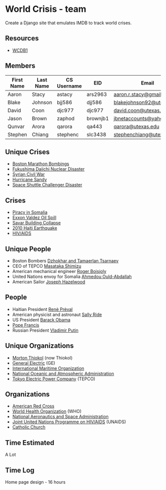 World Crisis - team
===================
Create a Django site that emulates IMDB to track world crises.

Resources
---------
* [WCDB1](http://www.cs.utexas.edu/users/downing/cs373/drupal/wcdb1)

Members
-------
| First Name | Last Name  | CS Username | EID      | Email                     |
| ---------- | ---------- | ----------- | -------  | ------------------------- |
| Aaron      | Stacy      | astacy      | ars2963  | aaron.r.stacy@gmail.com   |
| Blake      | Johnson    | bjj586      | djj586   | blakejohnson92@utexas.edu |
| David      | Coon       | djc977      | djc977   | david.coon@utexas.edu     |
| Jason      | Brown      | zaphod      | brownjb1 | jbnetaccounts@yahoo.com   |
| Qunvar     | Arora      | qarora      | qa443    | qarora@utexas.edu         |
| Stephen    | Chiang     | stephenc    | slc3438  | stephenchiang@utexas.edu  |

Unique Crises
-------------
* [Boston Marathon Bombings](https://en.wikipedia.org/wiki/Boston_Marathon_bombings)
* [Fukushima Daiichi Nuclear Disaster](http://en.wikipedia.org/wiki/Fukushima_Daiichi_nuclear_disaster)
* [Syrian Civil War](http://en.wikipedia.org/wiki/Syrian_civil_war)
* [Hurricane Sandy](http://en.wikipedia.org/wiki/Hurricane_Sandy)
* [Space Shuttle Challenger Disaster](http://en.wikipedia.org/wiki/Space_Shuttle_Challenger_disaster)

Crises
------
* [Piracy in Somalia](http://en.wikipedia.org/wiki/Piracy_in_Somalia)
* [Exxon Valdez Oil Spill](http://en.wikipedia.org/wiki/Exxon_Valdez_oil_spill)
* [Savar Building Collapse](http://en.wikipedia.org/wiki/2013_Savar_building_collapse)
* [2010 Haiti Earthquake](http://en.wikipedia.org/wiki/2010_Haiti_earthquake)
* [HIV/AIDS](http://en.wikipedia.org/wiki/HIV/AIDS)

Unique People
-------------
* Boston Bombers [Dzhokhar and Tamaerlan Tsarnaev](http://en.wikipedia.org/wiki/Dzhokhar_and_Tamerlan_Tsarnaev)
* CEO of TEPCO [Masataka Shimizu](http://en.wikipedia.org/wiki/Masataka_Shimizu)
* American mechanical engineer [Roger Boisjoly](http://en.wikipedia.org/wiki/Roger_Boisjoly)
* United Nations envoy for Somalia [Ahmedou Ould-Abdallah](http://en.wikipedia.org/wiki/Ahmedou_Ould-Abdallah)
* American Sailor [Joseph Hazelwood](http://en.wikipedia.org/wiki/Joseph_Hazelwood)

People
------
* Haitian President [Renè Prèval](http://en.wikipedia.org/wiki/Ren%C3%A9_Pr%C3%A9val)
* American physicist and astronaut [Sally Ride](http://en.wikipedia.org/wiki/Sally_Ride)
* US President [Barack Obama](http://en.wikipedia.org/wiki/Barack_Obama)
* [Pope Francis](http://en.wikipedia.org/wiki/Pope_Francis)
* Russian President [Vladimir Putin](http://en.wikipedia.org/wiki/Vladimir_Putin)

Unique Organizations
--------------------
* [Morton Thiokol](http://en.wikipedia.org/wiki/Thiokol) (now Thiokol)
* [General Electric](http://en.wikipedia.org/wiki/General_Electric) (GE)
* [International Maritime Organization](http://en.wikipedia.org/wiki/International_Maritime_Organization)
* [National Oceanic and Atmospheric Administration](https://en.wikipedia.org/wiki/National_Oceanic_and_Atmospheric_Administration)
* [Tokyo Electric Power Company](http://en.wikipedia.org/wiki/Tokyo_Electric_Power_Company) (TEPCO)

Organizations
-------------
* [American Red Cross](http://en.wikipedia.org/wiki/American_Red_Cross)
* [World Health Organization](http://en.wikipedia.org/wiki/World_Health_Organization) (WHO)
* [National Aeronautics and Space Administration](http://en.wikipedia.org/wiki/NASA)
* [Joint United Nations Programme on HIV/AIDS](https://en.wikipedia.org/wiki/Joint_United_Nations_Programme_on_HIV/AIDS) (UNAIDS)
* [Catholic Church](http://en.wikipedia.org/wiki/Catholic_Church)

Time Estimated
--------------
A Lot

Time Log
--------
Home page design - 16 hours
